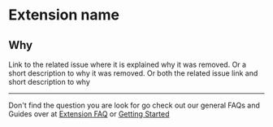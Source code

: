 # Extension name

## Why

Link to the related issue where it is explained why it was removed. 
Or a short description to why it was removed.
Or both the related issue link and short description to why

---

Don't find the question you are look for go check out our general FAQs and Guides over at [Extension FAQ](https://anikku-app.github.io/help/faq/#extensions) or [Getting Started](https://anikku-app.github.io/help/guides/getting-started/#installation)
